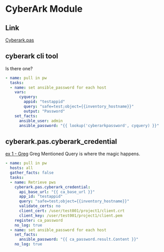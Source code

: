# CyberArk Module

## Link
[Cyberark.pas](https://docs.ansible.com/ansible/latest/collections/cyberark/pas/index.html#plugins-in-cyberark-pas)

## cyberark cli tool
Is there one?
```yaml
- name: pull in pw
  tasks:
  - name: set ansible_password for each host
    vars: 
      cyquery:
        appid: "testappid"
        query: "safe=test;object={{inventory_hostname}}"
        output: "Password"
    set_facts:
      ansible_user: admin
      ansible_password: "{{ lookup('cyberarkpassword', cyquery) }}"
```

## cyberark.pas.cyberark_credential
[ex 1 - Greg](https://gregsowell.com/?p=6772)
Greg Mentioned Query is where the magic happens.
```yaml
- name: pull in pw
  hosts: all
  gather_facts: false
  tasks:
  - name: Retrieve pws
    cyberark.pas.cyberark_credential:
      api_base_url: "{{ ca_base_url }}"
      app_id: "testappid"
      query: "safe=test;object={{inventory_hostname}}"
      validate_certs: no
      client_cert: /user/test001/project1/client.crt
      client_key: /user/test001/project1/client.pem
    register: ca_password
    no_log: true    
  - name: set ansible_password for each host
    set_facts:      
      ansible_password: "{{ ca_password.result.Content }}"
    no_log: true
```



